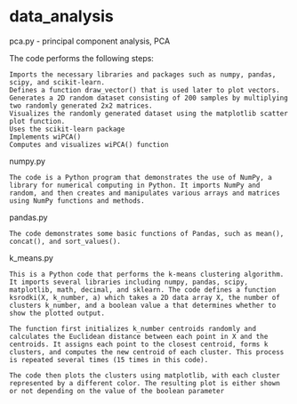 # data_analysis

pca.py - principal component analysis, PCA

  The code performs the following steps:

    Imports the necessary libraries and packages such as numpy, pandas, scipy, and scikit-learn.
    Defines a function draw_vector() that is used later to plot vectors.
    Generates a 2D random dataset consisting of 200 samples by multiplying two randomly generated 2x2 matrices.
    Visualizes the randomly generated dataset using the matplotlib scatter plot function.
    Uses the scikit-learn package
    Implements wiPCA() 
    Computes and visualizes wiPCA() function
    
numpy.py
  
    The code is a Python program that demonstrates the use of NumPy, a library for numerical computing in Python. It imports NumPy and random, and then creates and manipulates various arrays and matrices using NumPy functions and methods.
    
pandas.py
  
    The code demonstrates some basic functions of Pandas, such as mean(), concat(), and sort_values(). 
    
k_means.py

    This is a Python code that performs the k-means clustering algorithm. It imports several libraries including numpy, pandas, scipy, matplotlib, math, decimal, and sklearn. The code defines a function ksrodki(X, k_number, a) which takes a 2D data array X, the number of clusters k_number, and a boolean value a that determines whether to show the plotted output.

    The function first initializes k_number centroids randomly and calculates the Euclidean distance between each point in X and the centroids. It assigns each point to the closest centroid, forms k clusters, and computes the new centroid of each cluster. This process is repeated several times (15 times in this code).

    The code then plots the clusters using matplotlib, with each cluster represented by a different color. The resulting plot is either shown or not depending on the value of the boolean parameter








